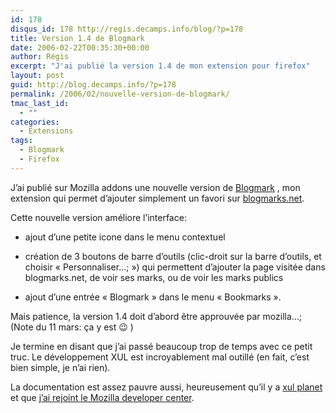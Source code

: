 ```yaml
---
id: 178
disqus_id: 178 http://regis.decamps.info/blog/?p=178
title: Version 1.4 de Blogmark
date: 2006-02-22T00:35:30+00:00
author: Régis
excerpt: "J'ai publié la version 1.4 de mon extension pour firefox"
layout: post
guid: http://blog.decamps.info/?p=178
permalink: /2006/02/nouvelle-version-de-blogmark/
tmac_last_id:
  - ""
categories:
  - Extensions
tags:
  - Blogmark
  - Firefox
---
```

J’ai publié sur Mozilla addons une nouvelle version de [Blogmark](https://addons.mozilla.org/extensions/moreinfo.php?id=1487&application=firefox) , mon extension qui permet d’ajouter simplement un favori sur [blogmarks.net](http://blogmarks.net/).

Cette nouvelle version améliore l’interface:

* ajout d’une petite icone dans le menu contextuel
  
* création de 3 boutons de barre d’outils (clic-droit sur la barre d’outils, et choisir « Personnaliser…; ») qui permettent d’ajouter la page visitée dans blogmarks.net, de voir ses marks, ou de voir les marks publics
  
* ajout d’une entrée « Blogmark » dans le menu « Bookmarks ».

Mais patience, la version 1.4 doit d’abord être approuvée par mozilla…; (Note du 11 mars: ça y est 😉 )

Je termine en disant que j’ai passé beaucoup trop de temps avec ce petit truc. Le développement XUL est incroyablement mal outillé (en fait, c’est bien simple, je n’ai rien).

La documentation est assez pauvre aussi, heureusement qu’il y a [xul planet](http://www.xulplanet.com/) et que [j’ai rejoint le Mozilla developer center](http://developer.mozilla.org/en/docs/User:R%C3%A9gis_D%C3%A9camps).
